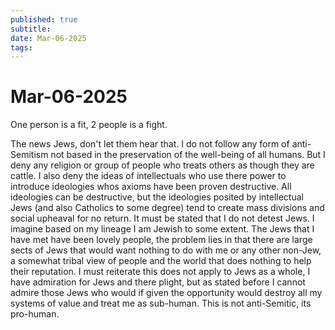 ```yaml
---
published: true
subtitle: 
date: Mar-06-2025
tags: 
---
```


# Mar-06-2025

One person is a fit, 2 people is a fight.

The news Jews, don't let them hear that. I do not follow any form of anti-Semitism not based in the preservation of the well-being of all humans. But I deny any religion or group of people who treats others as though they are cattle. I also deny the ideas of intellectuals who use there power to introduce ideologies whos axioms have been proven destructive. All ideologies can be destructive, but the ideologies posited by intellectual Jews (and also Catholics to some degree) tend to create mass divisions and social upheaval for no return. It must be stated that I do not detest Jews. I imagine based on my lineage I am Jewish to some extent. The Jews that I have met have been lovely people, the problem lies in that there are large sects of Jews that would want nothing to do with me or any other non-Jew, a somewhat tribal view of people and the world that does nothing to help their reputation. I must reiterate this does not apply to Jews as a whole, I have admiration for Jews and there plight, but as stated before I cannot admire those Jews who would if given the opportunity would destroy all my systems of value and treat me as sub-human. This is not anti-Semitic, its pro-human.
